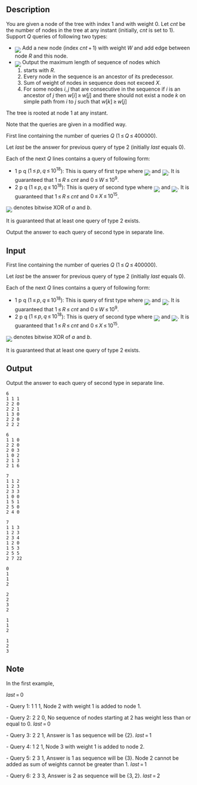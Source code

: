 ## Description

<div><p>You are given a node of the tree with index <span class="tex-span">1</span> and with weight <span class="tex-span">0</span>. Let <span class="tex-span"><i>cnt</i></span> be the number of nodes in the tree at any instant (initially, <span class="tex-span"><i>cnt</i></span> is set to <span class="tex-span">1</span>). Support <span class="tex-span"><i>Q</i></span> queries of following two types:</p><ul> <li> <img align="middle" class="tex-formula" src="file://Mh0QoLuP.png" style="max-width: 100.0%;max-height: 100.0%;"> Add a new node (index <span class="tex-span"><i>cnt</i> + 1</span>) with weight <span class="tex-span"><i>W</i></span> and add edge between node <span class="tex-span"><i>R</i></span> and this node. </li><li> <img align="middle" class="tex-formula" src="file://xKWKHxly.png" style="max-width: 100.0%;max-height: 100.0%;"> Output the maximum length of sequence of nodes which <ol> <li> starts with <span class="tex-span"><i>R</i></span>. </li><li> Every node in the sequence is an ancestor of its predecessor. </li><li> Sum of weight of nodes in sequence does not exceed <span class="tex-span"><i>X</i></span>. </li><li> For some nodes <span class="tex-span"><i>i</i>, <i>j</i></span> that are consecutive in the sequence if <span class="tex-span"><i>i</i></span> is an ancestor of <span class="tex-span"><i>j</i></span> then <span class="tex-span"><i>w</i>[<i>i</i>] ≥ <i>w</i>[<i>j</i>]</span> and there should not exist a node <span class="tex-span"><i>k</i></span> on simple path from <span class="tex-span"><i>i</i></span> to <span class="tex-span"><i>j</i></span> such that <span class="tex-span"><i>w</i>[<i>k</i>] ≥ <i>w</i>[<i>j</i>]</span> </li></ol> </li></ul><p>The tree is rooted at node <span class="tex-span">1</span> at any instant.</p><p><span class="tex-font-style-bf">Note that the queries are given in a modified way.</span></p></div><div class="input-specification"><p>First line containing the number of queries <span class="tex-span"><i>Q</i></span> <span class="tex-span">(1 ≤ <i>Q</i> ≤ 400000)</span>.</p><p>Let <span class="tex-span"><i>last</i></span> be the answer for previous query of type <span class="tex-span">2</span> (initially <span class="tex-span"><i>last</i></span> equals <span class="tex-span">0</span>).</p><p>Each of the next <span class="tex-span"><i>Q</i></span> lines contains a query of following form: </p><ul> <li> 1 p q (<span class="tex-span">1 ≤ <i>p</i>, <i>q</i> ≤ 10<sup class="upper-index">18</sup></span>): This is query of first type where <img align="middle" class="tex-formula" src="file://SZUIKz5K.png" style="max-width: 100.0%;max-height: 100.0%;"> and <img align="middle" class="tex-formula" src="file://CVBIz3eE.png" style="max-width: 100.0%;max-height: 100.0%;">. It is guaranteed that <span class="tex-span">1 ≤ <i>R</i> ≤ <i>cnt</i></span> and <span class="tex-span">0 ≤ <i>W</i> ≤ 10<sup class="upper-index">9</sup></span>. </li><li> 2 p q (<span class="tex-span">1 ≤ <i>p</i>, <i>q</i> ≤ 10<sup class="upper-index">18</sup></span>): This is query of second type where <img align="middle" class="tex-formula" src="file://WW9vxou0.png" style="max-width: 100.0%;max-height: 100.0%;"> and <img align="middle" class="tex-formula" src="file://99bSZAxg.png" style="max-width: 100.0%;max-height: 100.0%;">. It is guaranteed that <span class="tex-span">1 ≤ <i>R</i> ≤ <i>cnt</i></span> and <span class="tex-span">0 ≤ <i>X</i> ≤ 10<sup class="upper-index">15</sup></span>. </li></ul><p><img align="middle" class="tex-formula" src="file://hcMguCYP.png" style="max-width: 100.0%;max-height: 100.0%;"> denotes bitwise XOR of <span class="tex-span"><i>a</i></span> and <span class="tex-span"><i>b</i></span>.</p><p>It is guaranteed that at least one query of type 2 exists.</p></div><div class="output-specification"><p>Output the answer to each query of second type in separate line.</p></div>

## Input

<p>First line containing the number of queries <span class="tex-span"><i>Q</i></span> <span class="tex-span">(1 ≤ <i>Q</i> ≤ 400000)</span>.</p><p>Let <span class="tex-span"><i>last</i></span> be the answer for previous query of type <span class="tex-span">2</span> (initially <span class="tex-span"><i>last</i></span> equals <span class="tex-span">0</span>).</p><p>Each of the next <span class="tex-span"><i>Q</i></span> lines contains a query of following form: </p><ul> <li> 1 p q (<span class="tex-span">1 ≤ <i>p</i>, <i>q</i> ≤ 10<sup class="upper-index">18</sup></span>): This is query of first type where <img align="middle" class="tex-formula" src="file://SZUIKz5K.png" style="max-width: 100.0%;max-height: 100.0%;"> and <img align="middle" class="tex-formula" src="file://CVBIz3eE.png" style="max-width: 100.0%;max-height: 100.0%;">. It is guaranteed that <span class="tex-span">1 ≤ <i>R</i> ≤ <i>cnt</i></span> and <span class="tex-span">0 ≤ <i>W</i> ≤ 10<sup class="upper-index">9</sup></span>. </li><li> 2 p q (<span class="tex-span">1 ≤ <i>p</i>, <i>q</i> ≤ 10<sup class="upper-index">18</sup></span>): This is query of second type where <img align="middle" class="tex-formula" src="file://WW9vxou0.png" style="max-width: 100.0%;max-height: 100.0%;"> and <img align="middle" class="tex-formula" src="file://99bSZAxg.png" style="max-width: 100.0%;max-height: 100.0%;">. It is guaranteed that <span class="tex-span">1 ≤ <i>R</i> ≤ <i>cnt</i></span> and <span class="tex-span">0 ≤ <i>X</i> ≤ 10<sup class="upper-index">15</sup></span>. </li></ul><p><img align="middle" class="tex-formula" src="file://hcMguCYP.png" style="max-width: 100.0%;max-height: 100.0%;"> denotes bitwise XOR of <span class="tex-span"><i>a</i></span> and <span class="tex-span"><i>b</i></span>.</p><p>It is guaranteed that at least one query of type 2 exists.</p>

## Output

<p>Output the answer to each query of second type in separate line.</p>





```input1
6
1 1 1
2 2 0
2 2 1
1 3 0
2 2 0
2 2 2

```




```input2
6
1 1 0
2 2 0
2 0 3
1 0 2
2 1 3
2 1 6

```




```input3
7
1 1 2
1 2 3
2 3 3
1 0 0
1 5 1
2 5 0
2 4 0

```




```input4
7
1 1 3
1 2 3
2 3 4
1 2 0
1 5 3
2 5 5
2 7 22

```




```output1
0
1
1
2

```




```output2
2
2
3
2

```




```output3
1
1
2

```




```output4
1
2
3

```



## Note

<p>In the first example,</p><p> <span class="tex-span"><i>last</i> = 0</span></p><p>- Query 1: 1 1 1, Node <span class="tex-span">2</span> with weight <span class="tex-span">1</span> is added to node <span class="tex-span">1</span>.</p><p>- Query 2: 2 2 0, No sequence of nodes starting at <span class="tex-span">2</span> has weight less than or equal to <span class="tex-span">0</span>. <span class="tex-span"><i>last</i> = 0</span> </p><p>- Query 3: 2 2 1, Answer is <span class="tex-span">1</span> as sequence will be <span class="tex-span">{2}</span>. <span class="tex-span"><i>last</i> = 1</span></p><p>- Query 4: 1 2 1, Node <span class="tex-span">3</span> with weight <span class="tex-span">1</span> is added to node <span class="tex-span">2</span>. </p><p>- Query 5: 2 3 1, Answer is <span class="tex-span">1</span> as sequence will be <span class="tex-span">{3}</span>. Node <span class="tex-span">2</span> cannot be added as sum of weights cannot be greater than <span class="tex-span">1</span>. <span class="tex-span"><i>last</i> = 1</span></p><p>- Query 6: 2 3 3, Answer is <span class="tex-span">2</span> as sequence will be <span class="tex-span">{3, 2}</span>. <span class="tex-span"><i>last</i> = 2</span></p>

